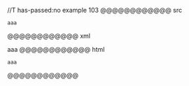 //T has-passed:no
example 103
@@@@@@@@@@@@ src
```
aaa
  ```
@@@@@@@@@@@@ xml
<?xml version="1.0" encoding="UTF-8"?>
<!DOCTYPE document SYSTEM "CommonMark.dtd">
<document xmlns="http://commonmark.org/xml/1.0">
  <code_block>aaa
</code_block>
</document>
@@@@@@@@@@@@ html
<pre><code>aaa
</code></pre>
@@@@@@@@@@@@
